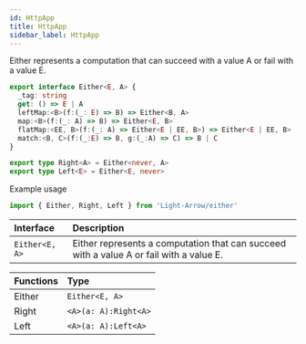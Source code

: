 ```yaml
---
id: HttpApp
title: HttpApp
sidebar_label: HttpApp
---
```


Either represents a computation that can succeed with a value A or fail with a value E.

```ts
export interface Either<E, A> {
  _tag: string
  get: () => E | A
  leftMap:<B>(f:(_: E) => B) => Either<B, A>
  map:<B>(f:(_: A) => B) => Either<E, B>
  flatMap:<EE, B>(f:(_: A) => Either<E | EE, B>) => Either<E | EE, B>
  match:<B, C>(f:(_:E) => B, g:(_:A) => C) => B | C
}

export type Right<A> = Either<never, A>
export type Left<E> = Either<E, never>
```

Example usage

```ts
import { Either, Right, Left } from 'Light-Arrow/either'

```

| Interface      | Description |
| :---        |:---         |
| ```Either<E, A>```   | Either represents a computation that can succeed with a value A or fail with a value E. |

| Functions      | Type |
| :---        |:---         |
| Either   | ```Either<E, A>```     |
| Right   | ```<A>(a: A):Right<A>```        |
| Left   | ```<A>(a: A):Left<A>```        |